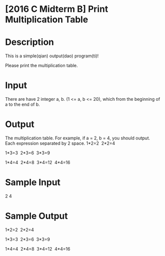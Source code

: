 # [2016 C Midterm B] Print Multiplication Table

# Description
This is a simple(qian) output(dao) program(ti)!

Please print the multiplication table.

# Input
There are have 2 integer a, b. (1 <= a, b <= 20), which from the beginning of a to the end of b.
# Output
The multiplication table. For example, if a = 2, b = 4, you should output. Each expression separated by 2 space.
1\*2=2&nbsp;&nbsp;2\*2=4

1\*3=3&nbsp;&nbsp;2\*3=6&nbsp;&nbsp;3\*3=9

1\*4=4&nbsp;&nbsp;2\*4=8&nbsp;&nbsp;3\*4=12&nbsp;&nbsp;4\*4=16

# Sample Input
2 4

# Sample Output

1\*2=2&nbsp;&nbsp;2\*2=4

1\*3=3&nbsp;&nbsp;2\*3=6&nbsp;&nbsp;3\*3=9

1\*4=4&nbsp;&nbsp;2\*4=8&nbsp;&nbsp;3\*4=12&nbsp;&nbsp;4\*4=16
